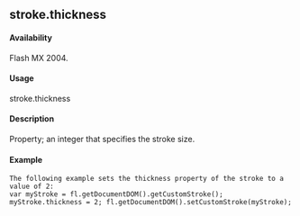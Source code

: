 ## stroke.thickness

#### Availability

Flash MX 2004.

#### Usage

stroke.thickness

#### Description

Property; an integer that specifies the stroke size.

#### Example

```
The following example sets the thickness property of the stroke to a value of 2:
var myStroke = fl.getDocumentDOM().getCustomStroke(); myStroke.thickness = 2; fl.getDocumentDOM().setCustomStroke(myStroke);

```